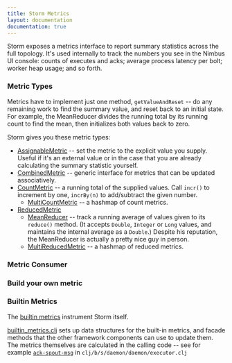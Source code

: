 ```yaml
---
title: Storm Metrics
layout: documentation
documentation: true
---
```

Storm exposes a metrics interface to report summary statistics across the full topology.
It's used internally to track the numbers you see in the Nimbus UI console: counts of executes and acks; average process latency per bolt; worker heap usage; and so forth.

### Metric Types

Metrics have to implement just one method, `getValueAndReset` -- do any remaining work to find the summary value, and reset back to an initial state. For example, the MeanReducer divides the running total by its running count to find the mean, then initializes both values back to zero.

Storm gives you these metric types:

* [AssignableMetric]({{page.git-blob-base}}/storm-core/src/jvm/backtype/storm/metric/api/AssignableMetric.java) -- set the metric to the explicit value you supply. Useful if it's an external value or in the case that you are already calculating the summary statistic yourself.
* [CombinedMetric]({{page.git-blob-base}}/storm-core/src/jvm/backtype/storm/metric/api/CombinedMetric.java) -- generic interface for metrics that can be updated associatively. 
* [CountMetric]({{page.git-blob-base}}/storm-core/src/jvm/backtype/storm/metric/api/CountMetric.java) -- a running total of the supplied values. Call `incr()` to increment by one, `incrBy(n)` to add/subtract the given number.
  - [MultiCountMetric]({{page.git-blob-base}}/storm-core/src/jvm/backtype/storm/metric/api/MultiCountMetric.java) -- a hashmap of count metrics.
* [ReducedMetric]({{page.git-blob-base}}/storm-core/src/jvm/backtype/storm/metric/api/ReducedMetric.java)
  - [MeanReducer]({{page.git-blob-base}}/storm-core/src/jvm/backtype/storm/metric/api/MeanReducer.java) -- track a running average of values given to its `reduce()` method. (It accepts `Double`, `Integer` or `Long` values, and maintains the internal average as a `Double`.) Despite his reputation, the MeanReducer is actually a pretty nice guy in person.
  - [MultiReducedMetric]({{page.git-blob-base}}/storm-core/src/jvm/backtype/storm/metric/api/MultiReducedMetric.java) -- a hashmap of reduced metrics.


### Metric Consumer


### Build your own metric



### Builtin Metrics

The [builtin metrics]({{page.git-blob-base}}/storm-core/src/clj/backtype/storm/daemon/builtin_metrics.clj) instrument Storm itself.

[builtin_metrics.clj]({{page.git-blob-base}}/storm-core/src/clj/backtype/storm/daemon/builtin_metrics.clj) sets up data structures for the built-in metrics, and facade methods that the other framework components can use to update them. The metrics themselves are calculated in the calling code -- see for example [`ack-spout-msg`]({{page.git-blob-base}}/storm-core/src/clj/backtype/storm/daemon/executor.clj#358)  in `clj/b/s/daemon/daemon/executor.clj`

